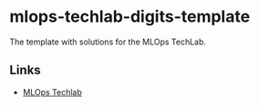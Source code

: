 # mlops-techlab-digits-template
The template with solutions for the MLOps TechLab.

## Links

- [MLOps Techlab](https://github.com/iimsand/mlops-techlab)
